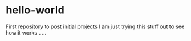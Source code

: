 # hello-world
First repository to post initial projects
I am just trying this stuff out to see how it works .....
